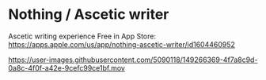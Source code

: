 # Nothing / Ascetic writer
Ascetic writing experience
Free in App Store: https://apps.apple.com/us/app/nothing-ascetic-writer/id1604460952

https://user-images.githubusercontent.com/5090118/149266369-4f7a8c9d-0a8c-4f0f-a42e-9cefc99ce1bf.mov

